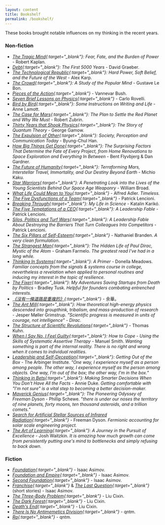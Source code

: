 ```yaml
---
layout: content
title: Bookshelf
permalink: /bookshelf/
---
```


These books brought notable influences on my thinking in the recent years.

### Non-fiction
- *[The Tragic Mind](https://www.goodreads.com/book/show/60747416-the-tragic-mind){:target="_blank"}: Fear, Fate, and the Burden of Power* - Robert Kaplan.
- *[Debt](https://www.goodreads.com/book/show/6617037-debt){:target="_blank"}: The First 5000 Years* - David Graeber.
- *[The Technological Republic](https://www.goodreads.com/book/show/213618136-the-technological-republic){:target="_blank"}: Hard Power, Soft Belief, and the Future of the West* - Alex Karp.
- *[The Crowd](https://www.goodreads.com/book/show/573045.The_Crowd){:target="_blank"}: A Study of the Popular Mind* - Gustave Le Bon.
- *[Pieces of the Action](https://www.goodreads.com/book/show/14290284-pieces-of-the-action){:target="_blank"}* - Vannevar Bush.
- *[Seven Brief Lessons on Physics](https://www.goodreads.com/book/show/25734172-seven-brief-lessons-on-physics){:target="_blank"}* - Carlo Rovelli.
- *[Bird by Bird](https://www.goodreads.com/book/show/12543.Bird_by_Bird){:target="_blank"}: Some Instructions on Writing and Life* - Anne Lamott.
- *[The Case for Mars](https://www.goodreads.com/book/show/2123541){:target="_blank"}: The Plan to Settle the Red Planet and Why We Must* - Robert Zubrin.
- *[Thirty Years that Shook Physics](https://www.goodreads.com/book/show/17265.Thirty_Years_that_Shook_Physics){:target="_blank"}: The Story of Quantum Theory* - George Gamow.
- *[The Expulsion of Other](https://www.goodreads.com/book/show/36709664-the-expulsion-of-the-other){:target="_blank"}: Society, Perception and Communication Today* - Byung-Chul Han.
- *[How Big Things Get Done](https://www.goodreads.com/book/show/61327449-how-big-things-get-done){:target="_blank"}: The Surprising Factors That Determine the Fate of Every Project, from Home Renovations to Space Exploration and Everything In Between* - Bent Flyvbjerg & Dan Gardner.
- *[The Future of Humanity](https://www.goodreads.com/book/show/36407347-the-future-of-humanity){:target="_blank"}: Terraforming Mars, Interstellar Travel, Immortality, and Our Destiny Beyond Earth* - Michio Kaku.
- *[Star Warriors](https://www.goodreads.com/book/show/1007849.Star_Warriors){:target="_blank"}: A Penetrating Look into the Lives of the Young Scientists Behind Our Space Age Weaponry* - William Broad.
- *[What Life Could Mean to You](https://www.goodreads.com/book/show/6997679){:target="_blank"}* - Alfred Adler. *Timeless.*
- *[The Five Dysfunctions of a Team](https://www.goodreads.com/book/show/21343.The_Five_Dysfunctions_of_a_Team){:target="_blank"}* - Patrick Lencioni.
- *[Breaking Through](https://www.goodreads.com/book/show/123025953-breaking-through){:target="_blank"}: My Life in Science* - Katalin Karikó.
- *[The Five Temptations of a CEO](https://www.goodreads.com/book/show/49146.The_Five_Temptations_of_a_CEO){:target="_blank"}: A Leadership Fable* - Patrick Lencioni.
- *[Silos, Politics and Turf Wars](https://www.goodreads.com/en/book/show/19129.Silos_Politics_and_Turf_Wars){:target="_blank"}: A Leadership Fable About Destroying the Barriers That Turn Colleagues Into Competitors* - Patrick Lencioni.
- *[The Six Pillars of Self-Esteem](https://www.goodreads.com/book/show/79352.Six_Pillars_of_Self_Esteem){:target="_blank"}* - Nathaniel Branden. *A very clean formulation*.
- *[The Strangest Man](https://www.goodreads.com/book/show/6629359-the-strangest-man){:target="_blank"}: The Hidden Life of Paul Dirac, Mystic of the Atom* - Graham Farmelo. *The greatest read I've had in a long while.*
- *[Thinking In Systems](https://www.goodreads.com/book/show/3828902-thinking-in-systems){:target="_blank"}: A Primer* - Donella Meadows. *Familiar concepts from the signals & systems course in college, nevertheless a revelation when applied to personal routines and inducing my interest in the topic of resilience.*
- *[The Fixer](https://www.goodreads.com/book/show/38649807-the-fixer){:target="_blank"}: My Adventures Saving Startups from Death by Politics* - Bradley Tusk. *Helpful for founders combating entrenched interests.*
- *[《沒有一條道路是重複的》](https://www.eslite.com/product/1001116171290769){:target="_blank"}* - 余華。
- *[The Ant Mill](https://www.goodreads.com/book/show/237003337-the-ant-mill){:target="_blank"}: How theoretical high-energy physics descended into groupthink, tribalism, and mass-production of research* - Jesper Møller Grimstrup. *"Scientific progress is measured in units of courage, not intelligence" - Dirac.*
- *[The Structure of Scientific Revolutions](https://www.goodreads.com/en/book/show/61539.The_Structure_of_Scientific_Revolutions){:target="_blank"}* - Thomas Kuhn.
- *[When I Say No, I Feel Guilty](https://www.goodreads.com/book/show/1098624.When_I_Say_No_I_Feel_Guilty){:target="_blank"}: How to Cope - Using the Skills of Systematic Assertive Therapy* - Manuel Smith. *Wanting something is part of the internal reality. There is no right and wrong when it comes to individual realities.*
- *[Leadership and Self-Deception](https://www.goodreads.com/book/show/180463.Leadership_and_Self_Deception){:target="_blank"}: Getting Out of the Box* - The Arbinger Institute. *"One way, I experience myself as a person among people. The other way, I experience myself as the person among objects. One way, I'm out of the box; the other way, I'm in the box."*
- *[Thinking in Bets](https://www.goodreads.com/book/show/35957157-thinking-in-bets){:target="_blank"}: Making Smarter Decisions When You Don't Have All the Facts* - Annie Duke. *Getting comfortable with "I'm not sure" is a vital step to becoming a better decision-maker.*
- *[Maverick Genius](https://www.goodreads.com/book/show/15793070-maverick-genius){:target="_blank"}: The Pioneering Odyssey of Freeman Dyson* - Phillip Schewe. "*there is under our noses the territory of nine planets, forty moons, ten thousand asteroids, and a trillion comets.*"
- *[Search for Artificial Stellar Sources of Infrared Radiation](https://epizodsspace.airbase.ru/bibl/inostr-yazyki/science/1960/Dyson_Search_for_Artificial_Stellar_Sources_of_Infrared_Radiation_Science_131_(1960).pdf){:target="_blank"}* - Freeman Dyson. *Fermionic accounting for solar scale engineering project.*
- *[The Art of Learning](https://www.goodreads.com/book/show/857333.The_Art_of_Learning){:target="_blank"}: A Journey in the Pursuit of Excellence* - Josh Waitzkin. *It is amazing how much growth can come from persistently putting one's mind to bottlenecks and simply refusing to back down.*

### Fiction
- *[Foundation](https://www.goodreads.com/book/show/29579.Foundation){:target="_blank"}* - Isaac Asimov.
- *[Foundation and Empire](https://www.goodreads.com/book/show/29581.Foundation_and_Empire){:target="_blank"}* - Isaac Asimov.
- *[Second Foundation](https://www.goodreads.com/book/show/29580.Second_Foundation){:target="_blank"}* - Isaac Asimov.
- *[Franchise](https://www.goodreads.com/en/book/show/837234.Franchise){:target="_blank"}* & *[The Last Question](https://www.goodreads.com/book/show/4808763-the-last-question){:target="_blank"}* (short stories) - Isaac Asimov.
- *[The Three-Body Problem](https://www.goodreads.com/book/show/20518872-the-three-body-problem){:target="_blank"}* - Liu Cixin.
- *[The Dark Forest](https://www.goodreads.com/book/show/23168817-the-dark-forest){:target="_blank"}* - Liu Cixin.
- *[Death's End](https://www.goodreads.com/book/show/25451264-death-s-end){:target="_blank"}* - Liu Cixin.
- *[There Is No Antimemetics Division](https://www.goodreads.com/book/show/54870256-there-is-no-antimemetics-division){:target="_blank"}* - qntm.
- *[Ra](https://www.goodreads.com/book/show/57891607-ra){:target="_blank"}* - qntm.
